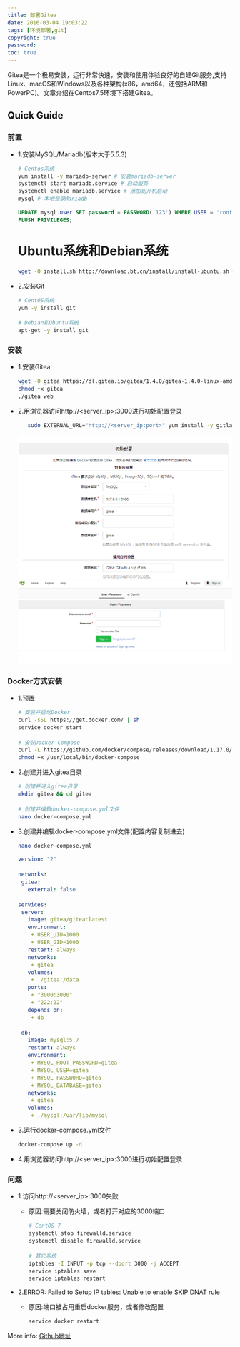 ```yaml
---
title: 部署Gitea
date: 2016-03-04 19:03:22
tags: [环境部署,git]
copyright: true
password:
toc: true
---
```


Gitea是一个极易安装，运行非常快速，安装和使用体验良好的自建Git服务,支持Linux、macOS和Windows以及各种架构(x86，amd64，还包括ARM和 PowerPC)。文章介绍在Centos7.5环境下搭建Gitea。
<!--more-->
## Quick Guide

### 前置
* 1.安装MySQL/Mariadb(版本大于5.5.3)
    ```bash
    # Centos系统
    yum install -y mariadb-server # 安装mariadb-server
    systemctl start mariadb.service # 启动服务
    systemctl enable mariadb.service # 添加到开机启动
    mysql # 本地登录Mariadb
    ```
    ```sql
    UPDATE mysql.user SET password = PASSWORD('123') WHERE USER = 'root'; # 修改密码
    FLUSH PRIVILEGES;
    ```

    # Ubuntu系统和Debian系统
    
    ```bash
    wget -O install.sh http://download.bt.cn/install/install-ubuntu.sh && sudo bash install.sh  
    ```
   
* 2.安装Git

    ```bash
    # CentOS系统
    yum -y install git

    # Debian和Ubuntu系统
    apt-get -y install git
    ```


### 安装

* 1.安装Gitea

    ```bash
    wget -O gitea https://dl.gitea.io/gitea/1.4.0/gitea-1.4.0-linux-amd64
    chmod +x gitea
    ./gitea web
    ```

* 2.用浏览器访问http://<server_ip>:3000进行初始配置登录

    ```bash
       sudo EXTERNAL_URL="http://<server_ip:port>" yum install -y gitlab-ee
    ```

    ![](/image/部署Gitea_001.png)
    ![](/image/部署Gitea_002.png)


### Docker方式安装

* 1.预置
    ```bash
    # 安装并启动Docker
    curl -sSL https://get.docker.com/ | sh
    service docker start

    # 安装Docker Compose
    curl -L https://github.com/docker/compose/releases/download/1.17.0/docker-compose-`uname -s`-`uname -m` -o /usr/local/bin/docker-compose
    chmod +x /usr/local/bin/docker-compose
    ```

* 2.创建并进入gitea目录
    ```bash
    # 创建并进入gitea目录
    mkdir gitea && cd gitea

    # 创建并编辑docker-compose.yml文件
    nano docker-compose.yml
    ```

* 3.创建并编辑docker-compose.yml文件(配置内容复制进去)
    ```bash
    nano docker-compose.yml
    ```
    ```yaml
    version: "2"

    networks:
     gitea:
       external: false

    services:
     server:
       image: gitea/gitea:latest
       environment:
        + USER_UID=1000
        + USER_GID=1000
       restart: always
       networks:
        + gitea
       volumes:
        + ./gitea:/data
       ports:
        + "3000:3000"
        + "222:22"
       depends_on:
        + db

     db:
       image: mysql:5.7
       restart: always
       environment:
        + MYSQL_ROOT_PASSWORD=gitea
        + MYSQL_USER=gitea
        + MYSQL_PASSWORD=gitea
        + MYSQL_DATABASE=gitea
       networks:
        + gitea
       volumes:
        + ./mysql:/var/lib/mysql
    ```

* 3.运行docker-compose.yml文件
    ```bash
    docker-compose up -d
    ```

* 4.用浏览器访问http://<server_ip>:3000进行初始配置登录


### 问题

* 1.访问http://<server_ip>:3000失败
    - 原因:需要关闭防火墙，或者打开对应的3000端口
        ```bash
        # CentOS 7
        systemctl stop firewalld.service
        systemctl disable firewalld.service

        # 其它系统
        iptables -I INPUT -p tcp --dport 3000 -j ACCEPT
        service iptables save                              
        service iptables restart
        ```

* 2.ERROR: Failed to Setup IP tables: Unable to enable SKIP DNAT rule
    - 原因:端口被占用重启docker服务，或者修改配置
        ```bash
        service docker restart
        ```

More info: [Github地址](https://github.com/go-gitea/gitea)
